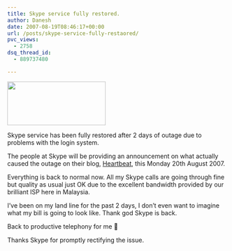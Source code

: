 ```yaml
---
title: Skype service fully restored.
author: Danesh
date: 2007-08-19T08:46:17+00:00
url: /posts/skype-service-fully-restaored/
pvc_views:
  - 2758
dsq_thread_id:
  - 889737480

---
```

<img loading="lazy" src="/techblog/wp-content/uploads/2007/01/skype30thumbnail.png" height="100" width="225" />

Skype service has been fully restored after 2 days of outage due to problems with the login system.

The people at Skype will be providing an announcement on what actually caused the outage on their blog, [Heartbeat][1], this Monday 20th August 2007. [][1]

Everything is back to normal now. All my Skype calls are going through fine but quality as usual just OK due to the excellent bandwidth provided by our brilliant ISP here in Malaysia.

I&#8217;ve been on my land line for the past 2 days, I don&#8217;t even want to imagine what my bill is going to look like. Thank god Skype is back.

Back to productive telephony for me 🙂

Thanks Skype for promptly rectifying the issue.

 [1]: http://heartbeat.skype.com/2007/08/the_words_weve_all_been_waitin.html